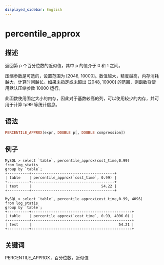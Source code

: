 ```yaml
---
displayed_sidebar: English
---
```


# percentile_approx

## 描述

返回第 p 个百分位数的近似值，其中 p 的值介于 0 和 1 之间。

压缩参数是可选的，设置范围为 [2048, 10000]。数值越大，精度越高，内存消耗越大，计算时间越长。如果未指定或未超出 [2048, 10000] 的范围，则函数将使用默认压缩参数 10000 运行。

此函数使用固定大小的内存，因此对于基数较高的列，可以使用较少的内存，并可用于计算 tp99 等统计信息。

## 语法

```Haskell
PERCENTILE_APPROX(expr, DOUBLE p[, DOUBLE compression])
```

## 例子

```plain text
MySQL > select `table`, percentile_approx(cost_time,0.99)
from log_statis
group by `table`;
+----------+--------------------------------------+
| table    | percentile_approx(`cost_time`, 0.99) |
+----------+--------------------------------------+
| test     |                                54.22 |
+----------+--------------------------------------+

MySQL > select `table`, percentile_approx(cost_time,0.99, 4096)
from log_statis
group by `table`;
+----------+----------------------------------------------+
| table    | percentile_approx(`cost_time`, 0.99, 4096.0) |
+----------+----------------------------------------------+
| test     |                                        54.21 |
+----------+----------------------------------------------+
```

## 关键词

PERCENTILE_APPROX，百分位数，近似值

